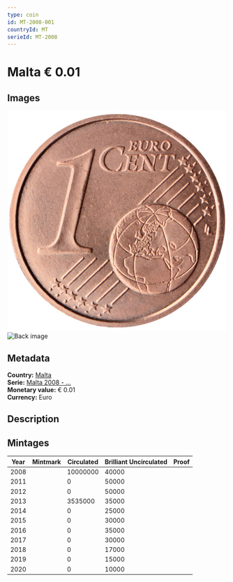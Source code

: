 ```yaml
---
type: coin
id: MT-2008-001
countryId: MT
serieId: MT-2008
---
```


# Malta € 0.01

## Images

![Front image](../../../img/common-2007-001.png) ![Back image](img/malta-2008-001.png)

## Metadata

**Country:** [Malta](../index.md)\
**Serie:** [Malta 2008 - ...](index.md)\
**Monetary value:** € 0.01\
**Currency:** Euro

## Description


## Mintages

| Year | Mintmark | Circulated | Brilliant Uncirculated | Proof |
| ---- | -------- | ---------- | ---------------------- | ----- |
| 2008 |  | 10000000| 40000 |  |
| 2011 |  | 0| 50000 |  |
| 2012 |  | 0| 50000 |  |
| 2013 |  | 3535000| 35000 |  |
| 2014 |  | 0| 25000 |  |
| 2015 |  | 0| 30000 |  |
| 2016 |  | 0| 35000 |  |
| 2017 |  | 0| 30000 |  |
| 2018 |  | 0| 17000 |  |
| 2019 |  | 0| 15000 |  |
| 2020 |  | 0| 10000 |  |
